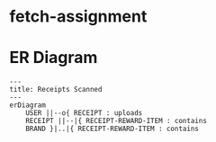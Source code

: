 # fetch-assignment


# ER Diagram

```mermaid
---
title: Receipts Scanned
---
erDiagram
    USER ||--o{ RECEIPT : uploads
    RECEIPT ||--|{ RECEIPT-REWARD-ITEM : contains
    BRAND }|..|{ RECEIPT-REWARD-ITEM : contains
```
